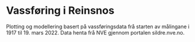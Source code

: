 # Vassføring i Reinsnos

Plotting og modellering basert på vassføringsdata frå starten av målingane i 1917 til 19. mars 2022. 
Data henta frå NVE gjennom portalen sildre.nve.no.
